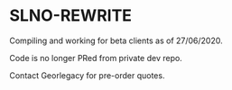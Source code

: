# SLNO-REWRITE
Compiling and working for beta clients as of 27/06/2020.

Code is no longer PRed from private dev repo.

Contact Georlegacy for pre-order quotes.
